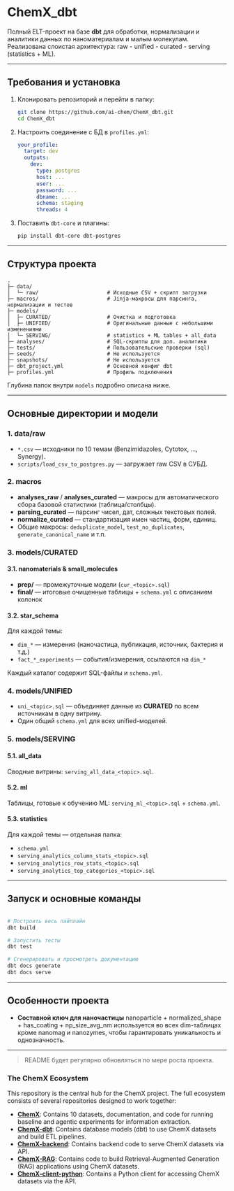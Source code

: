 # ChemX_dbt

Полный ELT-проект на базе **dbt** для обработки, нормализации и аналитики данных по наноматериалам и малым молекулам.
Реализована слоистая архитектура: raw - unified - curated - serving (statistics + ML).

---

## Требования и установка

1. Клонировать репозиторий и перейти в папку:
   ```bash
   git clone https://github.com/ai-chem/ChemX_dbt.git
   cd ChemX_dbt
   ```
2. Настроить соединение с БД в `profiles.yml`:
   ```yaml
   your_profile:
     target: dev
     outputs:
       dev:
         type: postgres
         host: ...
         user: ...
         password: ...
         dbname: ...
         schema: staging
         threads: 4
   ```
3. Поставить `dbt-core` и плагины:
   ```bash
   pip install dbt-core dbt-postgres
   ```

---

## Структура проекта

```text
.
├─ data/
│  └─ raw/                      # Исходные CSV + скрипт загрузки
├─ macros/                      # Jinja-макросы для парсинга, нормализации и тестов
├─ models/
│  ├─ CURATED/                  # Очистка и подготовка
│  ├─ UNIFIED/                  # Оригинальные данные с небольшими изменениями
│  └─ SERVING/                  # statistics + ML tables + all_data
├─ analyses/                    # SQL-скрипты для доп. аналитики
├─ tests/                       # Пользовательские проверки (sql)
├─ seeds/                       # Не используется
├─ snapshots/                   # Не используется
├─ dbt_project.yml              # Основной конфиг dbt
├─ profiles.yml                 # Профиль подключения
```

Глубина папок внутри `models` подробно описана ниже.

---

## Основные директории и модели

### 1. data/raw
- `*.csv` — исходники по 10 темам (Benzimidazoles, Cytotox, …, Synergy).
- `scripts/load_csv_to_postgres.py` — загружает raw CSV в СУБД.

### 2. macros
- **analyses_raw** / **analyses_curated** — макросы для автоматического сбора базовой статистики (таблица/столбцы).
- **parsing_curated** — парсинг чисел, дат, сложных текстовых полей.
- **normalize_curated** — стандартизация имен частиц, форм, единиц.
- Общие макросы: `deduplicate_model`, `test_no_duplicates`, `generate_canonical_name` и т.п.

### 3. models/CURATED
#### 3.1. nanomaterials & small_molecules
- **prep/** — промежуточные модели (`cur_<topic>.sql`)
- **final/** — итоговые очищенные таблицы + `schema.yml` с описанием колонок

#### 3.2. star_schema
Для каждой темы:
- `dim_*` — измерения (наночастица, публикация, источник, бактерия и т.д.)
- `fact_*_experiments` — события/измерения, ссылаются на `dim_*`

Каждый каталог содержит SQL-файлы и `schema.yml`.

### 4. models/UNIFIED
- `uni_<topic>.sql` — объединяет данные из **CURATED** по всем источникам в одну витрину.
- Один общий `schema.yml` для всех unified-моделей.

### 5. models/SERVING
#### 5.1. all_data
Сводные витрины: `serving_all_data_<topic>.sql`.

#### 5.2. ml
Таблицы, готовые к обучению ML: `serving_ml_<topic>.sql` + `schema.yml`.

#### 5.3. statistics
Для каждой темы — отдельная папка:
- `schema.yml`
- `serving_analytics_column_stats_<topic>.sql`
- `serving_analytics_row_stats_<topic>.sql`
- `serving_analytics_top_categories_<topic>.sql`


---

## Запуск и основные команды

```bash

# Построить весь пайплайн
dbt build

# Запустить тесты
dbt test

# Сгенерировать и просмотреть документацию
dbt docs generate
dbt docs serve
```

---

## Особенности проекта

- **Составной ключ для наночастицы**
  nanoparticle + normalized_shape + has_coating + np_size_avg_nm
  используется во всех dim-таблицах кроме nanomag и nanozymes, чтобы гарантировать уникальность и однозначность.

---

> README будет регулярно обновляться по мере роста проекта.




### The ChemX Ecosystem

This repository is the central hub for the ChemX project. The full ecosystem consists of several repositories designed to work together:

*   **[ChemX](https://github.com/ai-chem/ChemX-RAG)**: Contains 10 datasets, documentation, and code for running baseline and agentic experiments for information extraction.
*   **[ChemX-dbt](https://github.com/ai-chem/ChemX-dbt)**: Contains database models (dbt) to use ChemX datasets and build ETL pipelines.
*   **[ChemX-backend](https://github.com/ai-chem/ChemX-backend)**: Contains backend code to serve ChemX datasets via API.
*   **[ChemX-RAG](https://github.com/ai-chem/ChemX-RAG)**: Contains code to build Retrieval-Augmented Generation (RAG) applications using ChemX datasets.
*   **[ChemX-client-python](https://github.com/ai-chem/ChemX-client-python)**: Contains a Python client for accessing ChemX datasets via the API.
